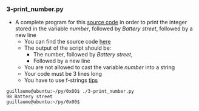 ### 3-print_number.py
-	A complete program for this [source code](https://github.com/holbertonschool/0x00.py/blob/master/3-print_number.py) in order to print the integer stored in the variable _number_, followed by _Battery street_, followed by a new line
	-	You can find the source code [here](https://github.com/alx-tools/0x00.py/blob/master/3-print_number.py)
	-	The output of the script should be:
		-	The number, followed by _Battery street_,
		-	Followed by a new line
	-	You are not allowed to cast the variable _number_ into a string
	-	Your code must be 3 lines long
	-	You have to use f-strings [tips](https://realpython.com/python-f-strings/)
```
guillaume@ubuntu:~/py/0x00$ ./3-print_number.py
98 Battery street
guillaume@ubuntu:~/py/0x00$
```
